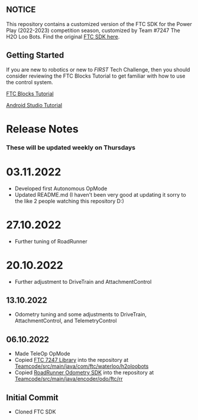 ## NOTICE

This repository contains a customized version of the FTC SDK for the Power Play (2022-2023) competition season, customized by Team #7247 The H2O Loo Bots. Find the original [FTC SDK here](https://github.com/FIRST-Tech-Challenge/FtcRobotController).

## Getting Started
If you are new to robotics or new to *FIRST* Tech Challenge, then you should consider reviewing the FTC Blocks Tutorial to get familiar with how to use the control system.

[FTC Blocks Tutorial](https://github.com/FIRST-Tech-Challenge/FtcRobotController/wiki/Blocks-Tutorial)

[Android Studio Tutorial](https://github.com/FIRST-Tech-Challenge/FtcRobotController/wiki/Android-Studio-Tutorial)

# Release Notes

### These will be updated weekly on Thursdays

# 03.11.2022

* Developed first Autonomous OpMode
* Updated README.md (I haven't been very good at updating it sorry to the like 2 people watching this repository D:)

# 27.10.2022

* Further tuning of RoadRunner

# 20.10.2022

* Further adjustment to DriveTrain and AttachmentControl

## 13.10.2022

* Odometry tuning and some adjustments to DriveTrain, AttachmentControl, and TelemetryControl

## 06.10.2022

* Made TeleOp OpMode
* Copied [FTC 7247 Library](https://github.com/Waterloo-Robotics/FTC-H2OLoo-Quickstart) into the repository at [Teamcode/src/main/java/com/ftc/waterloo/h2oloobots](https://github.com/Waterloo-Robotics/PowerPlay7247/Teamcode/src/main/java/com/ftc/waterloo/h2oloobots)
* Copied [RoadRunner Odometry SDK](https://github.com/acmerobotics/roadrunner-quickstart) into the repository at [Teamcode/src/main/java/encoder/odo/ftc/rr](https://github.com/Waterloo-Robotics/PowerPlay7247/Teamcode/src/main/java/encoder/odo/ftc/rr)

## Initial Commit

* Cloned FTC SDK
